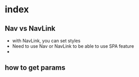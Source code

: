 # index

## Nav vs NavLink

- with NavLink, you can set styles
- Need to use Nav or NavLink to be able to use SPA feature
-

## how to get params
